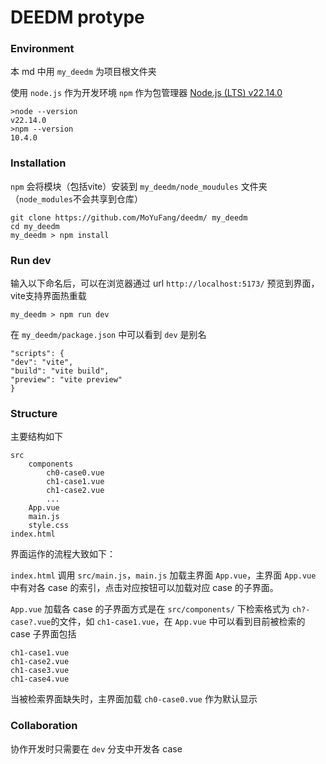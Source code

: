 # DEEDM protype

### Environment

本 md 中用 `my_deedm` 为项目根文件夹

使用 `node.js` 作为开发环境 `npm` 作为包管理器
[Node.js (LTS) v22.14.0](https://nodejs.org/en/download)

```
>node --version
v22.14.0
>npm --version
10.4.0
```


### Installation

`npm` 会将模块（包括vite）安装到 `my_deedm/node_moudules` 文件夹（`node_modules`不会共享到仓库）

```
git clone https://github.com/MoYuFang/deedm/ my_deedm
cd my_deedm
my_deedm > npm install
```

### Run dev

输入以下命名后，可以在浏览器通过 url `http://localhost:5173/` 预览到界面，vite支持界面热重载
```
my_deedm > npm run dev
```

在 `my_deedm/package.json` 中可以看到 `dev` 是别名
```
"scripts": {
"dev": "vite",
"build": "vite build",
"preview": "vite preview"
}
```

### Structure

主要结构如下
```
src
    components
        ch0-case0.vue
        ch1-case1.vue
        ch1-case2.vue
        ...
    App.vue
    main.js
    style.css
index.html
```

界面运作的流程大致如下：

`index.html` 调用 `src/main.js`，`main.js` 加载主界面 `App.vue`，主界面 `App.vue` 中有对各 case 的索引，点击对应按钮可以加载对应 case 的子界面。

`App.vue` 加载各 case 的子界面方式是在 `src/components/` 下检索格式为 `ch?-case?.vue`的文件，如 `ch1-case1.vue`，在 `App.vue` 中可以看到目前被检索的 case 子界面包括
```
ch1-case1.vue
ch1-case2.vue
ch1-case3.vue
ch1-case4.vue
```

当被检索界面缺失时，主界面加载 `ch0-case0.vue` 作为默认显示

### Collaboration

协作开发时只需要在 `dev` 分支中开发各 case

```

```



